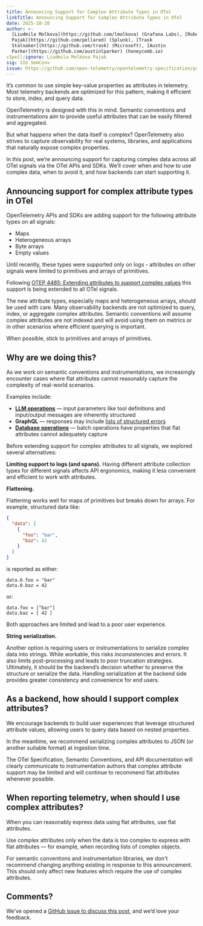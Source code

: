 ```yaml
---
title: Announcing Support for Complex Attribute Types in OTel
linkTitle: Announcing Support for Complex Attribute Types in OTel
date: 2025-10-20
author: >-
  [Liudmila Molkova](https://github.com/lmolkova) (Grafana Labs), [Robert
  Pajak](https://github.com/pellared) (Splunk), [Trask
  Stalnaker](https://github.com/trask) (Microsoft), [Austin
  Parker](https://github.com/austinlparker) (honeycomb.io)
cSpell:ignore: Liudmila Molkova Pajak
sig: SIG SemConv
issue: https://github.com/open-telemetry/opentelemetry-specification/pull/4485
---
```


It’s common to use simple key-value properties as attributes in telemetry. Most
telemetry backends are optimized for this pattern, making it efficient to store,
index, and query data.

OpenTelemetry is designed with this in mind. Semantic conventions and
instrumentations aim to provide useful attributes that can be easily filtered
and aggregated.

But what happens when the data itself is complex? OpenTelemetry also strives to
capture observability for real systems, libraries, and applications that
naturally expose complex properties.

In this post, we’re announcing support for capturing complex data across all
OTel signals via the OTel APIs and SDKs. We’ll cover when and how to use complex
data, when to avoid it, and how backends can start supporting it.

## Announcing support for complex attribute types in OTel

OpenTelemetry APIs and SDKs are adding support for the following attribute types
on all signals:

- Maps
- Heterogeneous arrays
- Byte arrays
- Empty values

Until recently, these types were supported only on logs - attributes on other
signals were limited to primitives and arrays of primitives.

Following
[OTEP 4485: Extending attributes to support complex values](https://github.com/open-telemetry/opentelemetry-specification/blob/v1.49.0/oteps/4485-extending-attributes-to-support-complex-values.md)
this support is being extended to all OTel signals.

The new attribute types, especially maps and heterogeneous arrays, should be used with
care. Many observability backends are not optimized to query, index, or
aggregate complex attributes. Semantic conventions will assume complex
attributes are not indexed and will avoid using them on metrics or in other
scenarios where efficient querying is important.

When possible, stick to primitives and arrays of primitives.

## Why are we doing this?

As we work on semantic conventions and instrumentations, we increasingly
encounter cases where flat attributes cannot reasonably capture the complexity
of real-world scenarios.

Examples include:

- **[LLM operations](/docs/specs/semconv/gen-ai/non-normative/examples-llm-calls)**
  — input parameters like tool definitions and input/output messages are
  inherently structured
- **GraphQL** — responses may include
  [lists of structured errors](https://graphql.org/learn/response/#errors)
- **[Database operations](/docs/specs/semconv/database/database-spans)**
  — batch operations have properties that flat attributes cannot adequately
  capture

Before extending support for complex attributes to all signals, we explored
several alternatives:

**Limiting support to logs (and spans).** Having different attribute collection
types for different signals affects API ergonomics, making it less convenient
and efficient to work with attributes.

**Flattening.**

Flattening works well for maps of primitives but breaks down for arrays. For
example, structured data like:

```json
{
  "data": [
    {
      "foo": "bar",
      "baz": 42
    }
  ]
}
```

is reported as either:

```text
data.0.foo = "bar"
data.0.baz = 42
```

or:

```text
data.foo = ["bar"]
data.baz = [ 42 ]
```

Both approaches are limited and lead to a poor user experience.

**String serialization.**

Another option is requiring users or instrumentations to serialize complex data
into strings. While workable, this risks inconsistencies and errors. It also
limits post-processing and leads to poor truncation strategies. Ultimately, it
should be the backend’s decision whether to preserve the structure or serialize
the data. Handling serialization at the backend side provides greater
consistency and convenience for end users.

## As a backend, how should I support complex attributes?

We encourage backends to build user experiences that leverage structured
attribute values, allowing users to query data based on nested properties.

In the meantime, we recommend serializing complex attributes to JSON (or another
suitable format) at ingestion time.

The OTel Specification, Semantic Conventions, and API documentation will clearly
communicate to instrumentation authors that complex attribute support may be
limited and will continue to recommend flat attributes whenever possible.

## When reporting telemetry, when should I use complex attributes?

When you can reasonably express data using flat attributes, use flat attributes.

Use complex attributes only when the data is too complex to express with flat
attributes — for example, when recording lists of complex objects.

For semantic conventions and instrumentation libraries, we don't recommend
changing anything existing in response to this announcement. This should only
affect new features which require the use of complex attributes.

## Comments?

We’ve opened a
[GitHub issue to discuss this post](https://github.com/open-telemetry/community/issues/TODO),
and we’d love your feedback.
